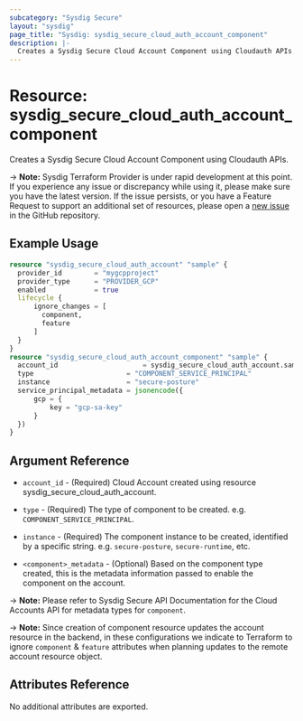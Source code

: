 ```yaml
---
subcategory: "Sysdig Secure"
layout: "sysdig"
page_title: "Sysdig: sysdig_secure_cloud_auth_account_component"
description: |-
  Creates a Sysdig Secure Cloud Account Component using Cloudauth APIs.
---
```


# Resource: sysdig_secure_cloud_auth_account_component

Creates a Sysdig Secure Cloud Account Component using Cloudauth APIs.

-> **Note:** Sysdig Terraform Provider is under rapid development at this point. If you experience any issue or discrepancy while using it, please make sure you have the latest version. If the issue persists, or you have a Feature Request to support an additional set of resources, please open a [new issue](https://github.com/sysdiglabs/terraform-provider-sysdig/issues/new) in the GitHub repository.

## Example Usage

```terraform
resource "sysdig_secure_cloud_auth_account" "sample" {
  provider_id        = "mygcpproject"
  provider_type      = "PROVIDER_GCP"
  enabled            = true
  lifecycle {
	  ignore_changes = [
	    component,
	    feature
	  ]
  }
}
resource "sysdig_secure_cloud_auth_account_component" "sample" {
  account_id		             = sysdig_secure_cloud_auth_account.sample.id
  type                       = "COMPONENT_SERVICE_PRINCIPAL"
  instance                   = "secure-posture"
  service_principal_metadata = jsonencode({
	  gcp = {
		  key = "gcp-sa-key"
	  }
  })
}
```

## Argument Reference

* `account_id` - (Required) Cloud Account created using resource sysdig_secure_cloud_auth_account.

* `type` - (Required) The type of component to be created. e.g. `COMPONENT_SERVICE_PRINCIPAL`.

* `instance` - (Required) The component instance to be created, identified by a specific string. e.g. `secure-posture`, `secure-runtime`, etc.

* `<component>_metadata` - (Optional) Based on the component type created, this is the metadata information passed to enable the component on the account.

-> **Note:** Please refer to Sysdig Secure API Documentation for the Cloud Accounts API for metadata types for `component`.

-> **Note:** Since creation of component resource updates the account resource in the backend, in these configurations we indicate to Terraform to ignore `component` & `feature` attributes when planning updates to the remote account resource object.

## Attributes Reference

No additional attributes are exported.